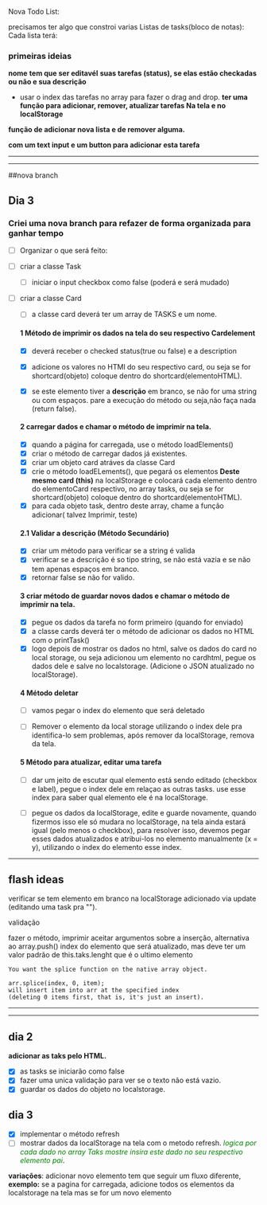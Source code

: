 Nova Todo List:

precisamos ter algo que constroi varias Listas de tasks(bloco de notas):
Cada lista terá:

<h3>primeiras ideias</h3>

**nome**
**tem que ser editavél**
**suas tarefas (status), se elas estão checkadas ou não e sua descrição**
- usar o index das tarefas no array para fazer o drag and drop.
**ter uma função para adicionar, remover, atualizar tarefas Na tela e no localStorage** 

**função de adicionar nova lista e de remover alguma.**


**com um text input e um button para adicionar esta tarefa**

<hr>
<hr>

##nova branch

## Dia 3

<h3>Criei uma nova branch para refazer de forma organizada para ganhar tempo </h3>

    

- [ ] Organizar o que será feito:

- [ ] criar a classe Task
    - [ ] iniciar o input checkbox como false (poderá e será mudado)

- [ ] criar a classe Card
    - [ ] a classe card deverá ter um array de TASKS e um nome.

    

    <h4>1 Método de imprimir os dados na tela do seu respectivo Cardelement</h4>

    - [X] deverá receber o checked status(true ou false) e a description
    - [X] adicione os valores no HTMl do seu respectivo card, ou seja se for shortcard(objeto) coloque dentro do shortcard(elementoHTML).
    - [X] se este elemento tiver a **descrição** em branco, se não for uma string ou com espaços. pare a execução do método ou seja,não faça nada (return false).



    <h4> 2 carregar dados  e chamar o método de imprimir na tela.</h4>

    - [X] quando a página for carregada, use o método loadElements()
    - [x] criar o método de carregar dados já existentes.
    - [x] criar um objeto card atráves da classe Card
    - [x] crie o método loadELements(), que pegará os elementos **Deste mesmo card (this)**  na localStorage e colocará cada elemento dentro do elementoCard respectivo, no array tasks, ou seja se for shortcard(objeto) coloque dentro do shortcard(elementoHTML).
    - [x] para cada objeto task, dentro deste array, chame a função adicionar( talvez Imprimir, teste)

    <h4> 2.1 Validar a descrição (Método Secundário) </h4>

    - [X] criar um método para verificar se a string é valida
    - [X] verificar se a descrição é so tipo string, se não está  vazia e se não tem apenas espaços em branco.
    - [X] retornar false se não for valido.

    <h4>3 criar método de guardar novos dados e chamar o método de imprimir na tela.</h4>

    - [X] pegue os dados da tarefa no form primeiro (quando for enviado)
    - [X] a classe cards deverá ter o método de adicionar  os dados no HTML com  o printTask()
    - [X] logo depois de mostrar os dados no html, salve os dados do card no local storage, ou seja adicionou um elemento no cardhtml, pegue os dados dele e salve no localstorage. (Adicione o JSON atualizado no localStorage).

    <h4> 4 Método deletar</h4>

    - [ ] vamos pegar o index do elemento que será deletado
    - [ ] Remover o elemento da local storage utilizando o index dele pra identifica-lo sem problemas, após remover da localStorage, remova da tela.
    

    <h4> 5 Método para atualizar, editar uma tarefa</h4>

    - [ ] dar um jeito de escutar qual elemento está sendo editado (checkbox e label), pegue o index dele em relaçao as outras tasks. use esse index para saber qual elemento ele é na localStorage.
    - [ ] pegue os dados da localStorage, edite e guarde novamente, quando fizermos isso ele só mudara no localStorage, na tela ainda estará igual (pelo menos o checkbox), para resolver isso, devemos pegar esses dados atualizados e atribui-los no elemento manualmente (x = y), utilizando o index do elemento esse index.










    
<hr>

## flash ideas
verificar se tem elemento em branco na localStorage adicionado via update (editando uma task pra "").

validação

fazer o método, imprimir aceitar argumentos sobre a inserção, alternativa ao array.push() index do elemento que será atualizado, mas deve ter um valor padrão de this.taks.lenght que é o ultimo elemento 
```
You want the splice function on the native array object.

arr.splice(index, 0, item);
will insert item into arr at the specified index
(deleting 0 items first, that is, it's just an insert).

```

<hr>
<hr>


## dia 2

**adicionar as taks pelo HTML.**
- [X] as tasks se iniciarão como false
- [X] fazer uma unica validação para ver se o texto não está vazio.
- [X] guardar os dados do objeto no localstorage.

## dia 3
- [X] implementar o método refresh
- [ ] mostrar dados da localStorage na tela com o metodo refresh.
<span style="color:green"> *logica por cada dado no array Taks mostre insira este dado no seu respectivo elemento pai*</span>.

**variações**: adicionar novo elemento tem que seguir um fluxo diferente, **exemplo:**
se a pagina for carregada, adicione todos os elementos da localstorage na tela mas se for um novo elemento
